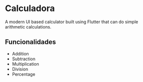 
#  Calculadora

A modern UI based calculator built using Flutter that can do simple arithmetic calculations.



## Funcionalidades

- Addition
- Subtraction
- Multiplication
- Division
- Percentage


